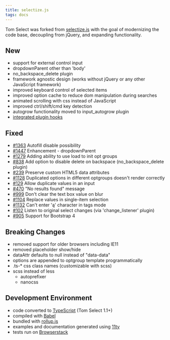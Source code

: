 ```yaml
---
title: selectize.js
tags: docs
---
```


<div class="lead">
Tom Select was forked from <a href="https://github.com/selectize/selectize.js">selectize.js</a> with the goal of modernizing the code base, decoupling from jQuery, and expanding functionality.
</div>


## New
- support for external control input
- dropdownParent other than 'body'
- no_backspace_delete plugin
- framework agnostic design (works without jQuery or any other JavaScript framework)
- improved keyboard control of selected items
- improved option cache to reduce dom manipulation during searches
- animated scrolling with css instead of JavaScript
- improved ctrl/shift/cmd key detection
- autogrow functionality moved to input_autogrow plugin
- [integrated plugin hooks](plugins.md)


## Fixed
- [#1363](https://github.com/selectize/selectize.js/issues/1363) Autofill disable possibility
- [#1447](https://github.com/selectize/selectize.js/issues/1447) Enhancement - dropdownParent
- [#1279](https://github.com/selectize/selectize.js/issues/1279) Adding ability to use load to init opt groups
- [#838](https://github.com/selectize/selectize.js/issues/838) Add option to disable delete on backspace (no_backspace_delete plugin)
- [#239](https://github.com/selectize/selectize.js/issues/239) Preserve custom HTML5 data attributes
- [#1128](https://github.com/selectize/selectize.js/issues/1128) Duplicated options in different optgroups doesn't render correctly
- [#129](https://github.com/selectize/selectize.js/issues/129) Allow duplicate values in an input
- [#470](https://github.com/selectize/selectize.js/issues/470) "No results found" message
- [#999](https://github.com/selectize/selectize.js/issues/999) Don't clear the text box value on blur
- [#1104](https://github.com/selectize/selectize.js/issues/1104) Replace values in single-item selection
- [#1132](https://github.com/selectize/selectize.js/issues/1132) Can't enter 'ą' character in tags mode
- [#102](https://github.com/selectize/selectize.js/issues/102) Listen to original select changes (via 'change_listener' plugin)
- [#905](https://github.com/selectize/selectize.js/issues/905) Support for Bootstrap 4


## Breaking Changes
- removed support for older browsers including IE11
- removed placeholder show/hide
- dataAttr defaults to null instead of "data-data"
- options are appended to optgroup template programmatically
- .ts-* css class names (customizable with scss)
- scss instead of less
	- autoprefixer
	- nanocss


## Development Environment
- code converted to <a href="https://www.typescriptlang.org/">TypeScript</a> (Tom Select 1.1+)
- compiled with <a href="https://babeljs.io/">Babel</a>
- bundled with <a href="https://rollupjs.org/guide/en/">rollup.js</a>
- examples and documentation generated using <a href="https://www.11ty.dev/">11ty</a>
- tests run on <a href="https://automate.browserstack.com/dashboard/v2/public-build/QXZ2Z2JUaUlSV2REcHRZYzIzQThxemRnNXNQZ0c3Lzh3d01FWE4vSk1oMD0tLVFFTGlUdmxaMWNIL3hCTUJXZk1qanc9PQ==--f7c82c941ca5c14a22f826b97bc02da17c071d5e">Browserstack</a>
